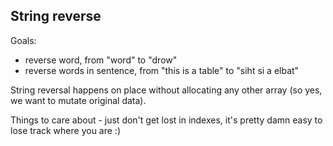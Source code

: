 ## String reverse

Goals:
- reverse word, from "word" to "drow"
- reverse words in sentence, from "this is a table" to "siht si a elbat"

String reversal happens on place without allocating any other array (so yes,
we want to mutate original data).

Things to care about - just don't get lost in indexes, it's pretty damn easy
to lose track where you are :)